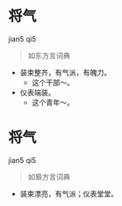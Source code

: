 # 将气
jian5 qi5
> 如东方言词典
- 装束整齐，有气派，有魄力。
  - 这个干部～。
- 仪表端装。
  - 这个青年～。

# 将气
jian5 qi5
> 如皋方言词典
- 装束漂亮，有气派；仪表堂堂。
